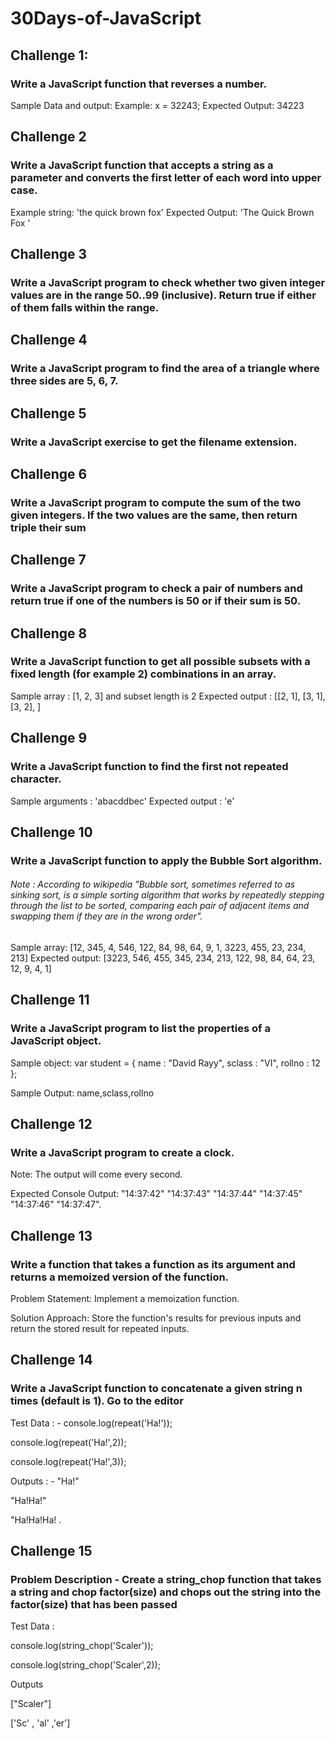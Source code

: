 ﻿# 30Days-of-JavaScript
<!-- Day 1-->
## Challenge 1:
### Write a JavaScript function that reverses a number.
Sample Data and output:
Example: 
x = 32243;
Expected Output: 34223
<!-- day 2 -->
## Challenge 2
### Write a JavaScript function that accepts a string as a parameter and converts the first letter of each word into upper case.
Example string: 'the quick brown fox'
Expected Output: 'The Quick Brown Fox '
<!-- day3 -->
## Challenge 3
### Write a JavaScript program to check whether two given integer values are in the range 50..99 (inclusive). Return true if either of them falls within the range.
<!-- day4 -->
## Challenge 4
### Write a JavaScript program to find the area of a triangle where three sides are 5, 6, 7.
<!-- day5 -->
## Challenge 5
### Write a JavaScript exercise to get the filename extension.
<!-- day-6 -->
## Challenge 6
### Write a JavaScript program to compute the sum of the two given integers. If the two values are the same, then return triple their sum
<!-- day-7 -->
## Challenge 7
### Write a JavaScript program to check a pair of numbers and return true if one of the numbers is 50 or if their sum is 50.
<!-- day-8 -->
## Challenge 8
 ### Write a JavaScript function to get all possible subsets with a fixed length (for example 2) combinations in an array.
Sample array : [1, 2, 3] and subset length is 2
Expected output : [[2, 1], [3, 1], [3, 2], ]
<!-- day-9 -->
## Challenge 9
### Write a JavaScript function to find the first not repeated character.
Sample arguments : 'abacddbec'
Expected output : 'e'
<!--day-10-->
## Challenge 10
### Write a JavaScript function to apply the Bubble Sort algorithm.
###### Note : According to wikipedia "Bubble sort, sometimes referred to as sinking sort, is a simple sorting algorithm that works by repeatedly stepping through the list to be sorted, comparing each pair of adjacent items and swapping them if they are in the wrong order".
Sample array: [12, 345, 4, 546, 122, 84, 98, 64, 9, 1, 3223, 455, 23, 234, 213]
Expected output: [3223, 546, 455, 345, 234, 213, 122, 98, 84, 64, 23, 12, 9, 4, 1]
<!-- day-12-->
## Challenge 11
### Write a JavaScript program to list the properties of a JavaScript object.
Sample object:
var student = {
name : "David Rayy",
sclass : "VI",
rollno : 12 };

Sample Output: 
name,sclass,rollno
<!--day-12-->
 ## Challenge 12
 ### Write a JavaScript program to create a clock.
 Note: The output will come every second.

Expected Console Output:
"14:37:42"
"14:37:43"
 "14:37:44"
"14:37:45"
"14:37:46"
"14:37:47".
<!--day-13--> 
## Challenge 13
###  Write a function that takes a function as its argument and returns a memoized version of the function.
Problem Statement: Implement a memoization function.

Solution Approach: Store the function's results for previous inputs and return the stored result for repeated inputs.
<!--day-14-->
## Challenge 14
### Write a JavaScript function to concatenate a given string n times (default is 1). Go to the editor
Test Data : -
console.log(repeat('Ha!'));

console.log(repeat('Ha!',2));

console.log(repeat('Ha!',3));

Outputs  : - 
"Ha!"

"Ha!Ha!"

"Ha!Ha!Ha! .
<!--day-15 -->
## Challenge 15
### Problem Description - Create a string_chop function that takes a string and chop factor(size) and chops out the string into the factor(size) that has been passed
Test Data :

console.log(string_chop('Scaler'));

console.log(string_chop('Scaler',2));

Outputs

["Scaler"]

['Sc' , 'al' ,'er']